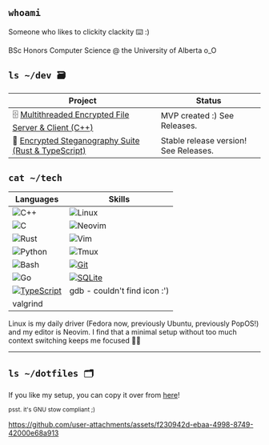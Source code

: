 ## `whoami`

Someone who likes to clickity clackity ⌨️ :)

BSc Honors Computer Science @ the University of Alberta o_O

## `ls ~/dev 🗃️`
| Project  | Status |
| ------------- | ------------- |
| 🗄️ [Multithreaded Encrypted File Server & Client (C++)](https://github.com/Francois-Coleongco/MEFSC)  | MVP created :) See Releases. |
| 🥷 [Encrypted Steganography Suite (Rust & TypeScript)](https://github.com/Francois-Coleongco/Steganography_Suite)  | Stable release version! See Releases. |

## `cat ~/tech`
| Languages                                                     | Skills                                                         |
|--------------------------------------------------------------|---------------------------------------------------------------|
| ![C++](https://img.shields.io/badge/-C++-blue?logo=c%2B%2B)    | ![Linux](https://img.shields.io/badge/-Linux-FCC624?logo=linux)  |
| ![C](https://img.shields.io/badge/-C-blue?logo=c)             | ![Neovim](https://img.shields.io/badge/-Neovim-57A143?logo=neovim) |
| ![Rust](https://img.shields.io/badge/-Rust-orange?logo=rust)   | ![Vim](https://img.shields.io/badge/-Vim-019733?logo=vim)         |
| ![Python](https://img.shields.io/badge/-Python-blue?logo=python) | ![Tmux](https://img.shields.io/badge/-Tmux-1E4B30?logo=tmux)      |
| ![Bash](https://img.shields.io/badge/-Bash-4EAA25?logo=gnubash) |[![Git](https://img.shields.io/badge/Git-F05032?logo=git&logoColor=fff)](#)                                                        
| ![Go](https://img.shields.io/badge/-Go-00ADD8?logo=go)        |              [![SQLite](https://img.shields.io/badge/SQLite-%2307405e.svg?logo=sqlite&logoColor=white)](#)                                                 |
[![TypeScript](https://img.shields.io/badge/TypeScript-3178C6?logo=typescript&logoColor=fff)](#)| gdb - couldn't find icon :')
|valgrind

Linux is my daily driver (Fedora now, previously Ubuntu, previously PopOS!) and my editor is Neovim. I find that a minimal setup without too much context switching keeps me focused 😶‍🌫️

----------------------------------------

## `ls ~/dotfiles 🗂️`

If you like my setup, you can copy it over from 
[here](https://github.com/Francois-Coleongco/dotfiles)!

<sub>psst. it's GNU stow compliant ;)</sub>


https://github.com/user-attachments/assets/f230942d-ebaa-4998-8749-42000e68a913



<!--
**Chris-Coleongco/Chris-Coleongco** is a ✨ _special_ ✨ repository because its `README.md` (this file) appears on your GitHub profile.

Here are some ideas to get you started:

- 🔭 I’m currently working on ...
- 🌱 I’m currently learning ...
- 👯 I’m looking to collaborate on ...
- 🤔 I’m looking for help with ...
- 💬 Ask me about ...
- 📫 How to reach me: ...
- 😄 Pronouns: ...
- ⚡ Fun fact: ...
-->
